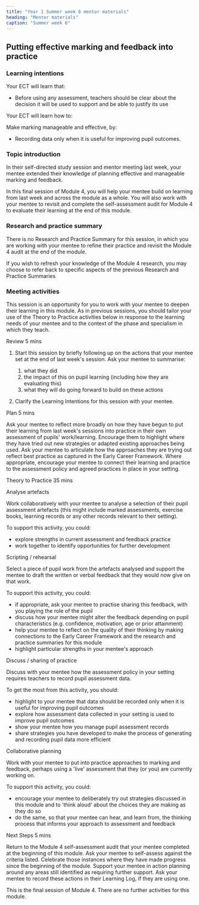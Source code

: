 ```yaml
---
title: "Year 1 Summer week 6 mentor materials"
heading: "Mentor materials"
caption: "Summer week 6"
---
```


## Putting effective marking and feedback into practice

### Learning intentions

Your ECT will learn that:

- Before using any assessment, teachers should be clear about the decision it will be used to support and be able to justify its use

Your ECT will learn how to:

Make marking manageable and effective, by:

- Recording data only when it is useful for improving pupil outcomes.

### Topic introduction

In their self-directed study session and mentor meeting last week, your mentee extended their knowledge of planning effective and manageable marking and feedback.

In this final session of Module 4, you will help your mentee build on learning from last week and across the module as a whole. You will also work with your mentee to revisit and complete the self-assessment audit for Module 4 to evaluate their learning at the end of this module.

### Research and practice summary

There is no Research and Practice Summary for this session, in which you are working with your mentee to refine their practice and revisit the Module 4 audit at the end of the module.

If you wish to refresh your knowledge of the Module 4 research, you may choose to refer back to specific aspects of the previous Research and Practice Summaries

### Meeting activities

This session is an opportunity for you to work with your mentee to deepen their learning in this module. As in previous sessions, you should tailor your use of the Theory to Practice activities below in response to the learning needs of your mentee and to the context of the phase and specialism in which they teach.

Review 5 mins

1. Start this session by briefly following up on the actions that your mentee set at the end of last week's session. Ask your mentee to summarise:

   1. what they did
   2. the impact of this on pupil learning (including how they are evaluating this)
   3. what they will do going forward to build on these actions

2. Clarify the Learning Intentions for this session with your mentee.

Plan 5 mins

Ask your mentee to reflect more broadly on how they have begun to put their learning from last week's sessions into practice in their own assessment of pupils' work/learning. Encourage them to highlight where they have tried out new strategies or adapted existing approaches being used. Ask your mentee to articulate how the approaches they are trying out reflect best practice as captured in the Early Career Framework. Where appropriate, encourage your mentee to connect their learning and practice to the assessment policy and agreed practices in place in your setting.

Theory to Practice 35 mins

Analyse artefacts

Work collaboratively with your mentee to analyse a selection of their pupil assessment artefacts (this might include marked assessments, exercise books, learning records or any other records relevant to their setting).

To support this activity, you could:

- explore strengths in current assessment and feedback practice
- work together to identify opportunities for further development

Scripting / rehearsal

Select a piece of pupil work from the artefacts analysed and support the mentee to draft the written or verbal feedback that they would now give on that work.

To support this activity, you could:

- if appropriate, ask your mentee to practise sharing this feedback, with you playing the role of the pupil
- discuss how your mentee might alter the feedback depending on pupil characteristics (e.g. confidence, motivation, age or prior attainment)
- help your mentee to reflect on the quality of their thinking by making connections to the Early Career Framework and the research and practice summaries for this module
- highlight particular strengths in your mentee's approach

Discuss / sharing of practice

Discuss with your mentee how the assessment policy in your setting requires teachers to record pupil assessment data.

To get the most from this activity, you should:

- highlight to your mentee that data should be recorded only when it is useful for improving pupil outcomes
- explore how assessment data collected in your setting is used to improve pupil outcomes
- show your mentee how you manage pupil assessment records
- share strategies you have developed to make the process of generating and recording pupil data more efficient

Collaborative planning

Work with your mentee to put into practice approaches to marking and feedback, perhaps using a 'live' assessment that they (or you) are currently working on.

To support this activity, you could:

- encourage your mentee to deliberately try out strategies discussed in this module and to 'think aloud' about the choices they are making as they do so
- do the same, so that your mentee can hear, and learn from, the thinking process that informs your approach to assessment and feedback

Next Steps 5 mins

Return to the Module 4 self-assessment audit that your mentee completed at the beginning of this module. Ask your mentee to self-assess against the criteria listed. Celebrate those instances where they have made progress since the beginning of the module. Support your mentee in action planning around any areas still identified as requiring further support. Ask your mentee to record these actions in their Learning Log, if they are using one.

This is the final session of Module 4. There are no further activities for this module.
